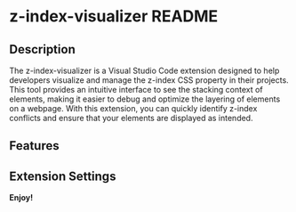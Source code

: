 # z-index-visualizer README

## Description

The z-index-visualizer is a Visual Studio Code extension designed to help developers visualize and manage the z-index CSS property in their projects. This tool provides an intuitive interface to see the stacking context of elements, making it easier to debug and optimize the layering of elements on a webpage. With this extension, you can quickly identify z-index conflicts and ensure that your elements are displayed as intended.

## Features



## Extension Settings




**Enjoy!**
